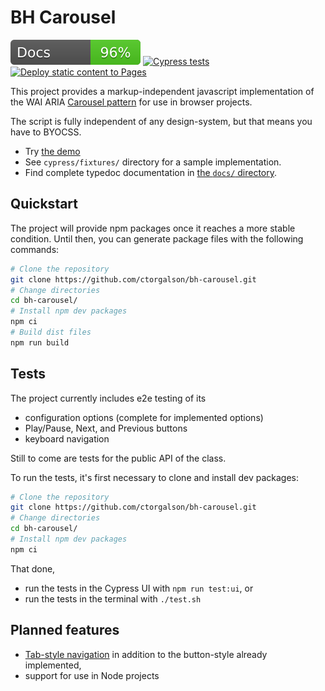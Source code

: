 # BH Carousel

![Documentation coverage](docs/coverage.svg)
[![Cypress tests](https://github.com/ctorgalson/bh-carousel/actions/workflows/test.yml/badge.svg)](https://github.com/ctorgalson/bh-carousel/actions/workflows/test.yml)
[![Deploy static content to Pages](https://github.com/ctorgalson/bh-carousel/actions/workflows/static.yml/badge.svg)](https://github.com/ctorgalson/bh-carousel/actions/workflows/static.yml)

This project provides a markup-independent javascript implementation of the WAI
ARIA [Carousel pattern](https://www.w3.org/WAI/ARIA/apg/patterns/carousel/)
for use in browser projects.

The script is fully independent of any design-system, but that means you have
to BYOCSS.

- Try [the demo](https://ctorgalson.github.io/bh-carousel/)
- See `cypress/fixtures/` directory for a sample implementation.
- Find complete typedoc documentation in [the `docs/` directory](docs/).

## Quickstart

The project will provide npm packages once it reaches a more stable condition.
Until then, you can generate package files with the following commands:

```bash
# Clone the repository
git clone https://github.com/ctorgalson/bh-carousel.git
# Change directories
cd bh-carousel/
# Install npm dev packages
npm ci
# Build dist files
npm run build
```

## Tests

The project currently includes e2e testing of its

- configuration options (complete for implemented options)
- Play/Pause, Next, and Previous buttons
- keyboard navigation

Still to come are tests for the public API of the class.

To run the tests, it's first necessary to clone and install dev packages:

```bash
# Clone the repository
git clone https://github.com/ctorgalson/bh-carousel.git
# Change directories
cd bh-carousel/
# Install npm dev packages
npm ci
```

That done,

- run the tests in the Cypress UI with `npm run test:ui`, or
- run the tests in the terminal with `./test.sh`

## Planned features

- [Tab-style navigation](https://www.w3.org/WAI/ARIA/apg/patterns/carousel/examples/carousel-2-tablist/) in addition to the button-style already implemented,
- support for use in Node projects
